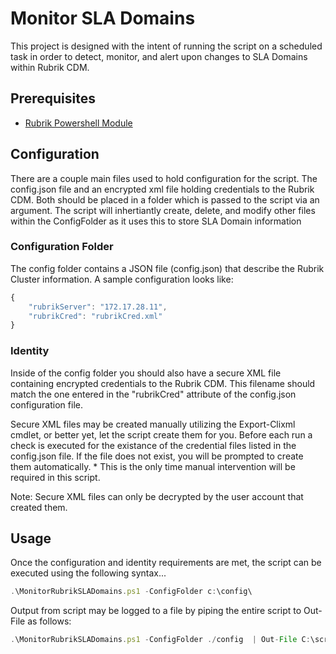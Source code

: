 # Monitor SLA Domains

This project is designed with the intent of running the script on a scheduled task in order to detect, monitor, and alert upon changes to SLA Domains within Rubrik CDM.

## Prerequisites
 - [Rubrik Powershell Module](https://github.com/rubrikinc/PowerShell-Module)

 
## Configuration

There are a couple main files used to hold configuration for the script. The config.json file and an encrypted xml file holding credentials to the Rubrik CDM.  Both should be placed in a folder which is passed to the script via an argument.  The script will inhertiantly create, delete, and modify other files within the ConfigFolder as it uses this to store SLA Domain information

### Configuration Folder

The config folder contains a JSON file (config.json) that describe the Rubrik Cluster information. A sample configuration looks like:
```javascript
{
    "rubrikServer": "172.17.28.11",
    "rubrikCred": "rubrikCred.xml"
}
```
### Identity

Inside of the config folder you should also have a secure XML file containing encrypted credentials to the Rubrik CDM. This filename should match the one entered in the "rubrikCred" attribute of the config.json configuration file.

Secure XML files may be created manually utilizing the Export-Clixml cmdlet, or better yet, let the script create them for you. Before each run a check is executed for the existance of the credential files listed in the config.json file. If the file does not exist, you will be prompted to create them automatically. * This is the only time manual intervention will be required in this script.

Note: Secure XML files can only be decrypted by the user account that created them.

## Usage

Once the configuration and identity requirements are met, the script can be executed using the following syntax...
```javascript
.\MonitorRubrikSLADomains.ps1 -ConfigFolder c:\config\
```
Output from script may be logged to a file by piping the entire script to Out-File as follows:
```javascript
.\MonitorRubrikSLADomains.ps1 -ConfigFolder ./config  | Out-File C:\scriptoutput.txt
```
